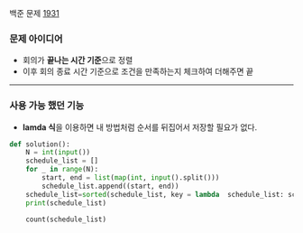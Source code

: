 백준 문제 [1931](https://www.acmicpc.net/problem/1931)

### 문제 아이디어

- 회의가 **끝나는 시간 기준**으로 정렬
- 이후 회의 종료 시간 기준으로 조건을 만족하는지 체크하여 더해주면 끝 

<script src="https://gist.github.com/tuuuuuuuna/366a1dbf552dc48dbb82e683b3e96062.js"></script>

---

### 사용 가능 했던 기능

- **lamda 식**을 이용하면 내 방법처럼 순서를 뒤집어서 저장할 필요가 없다.

~~~python
def solution():
    N = int(input())
    schedule_list = []
    for _ in range(N):
        start, end = list(map(int, input().split()))
        schedule_list.append((start, end))
    schedule_list=sorted(schedule_list, key = lambda  schedule_list: schedule_list[1]) ## 사용 예시
    print(schedule_list)

    count(schedule_list)
~~~

